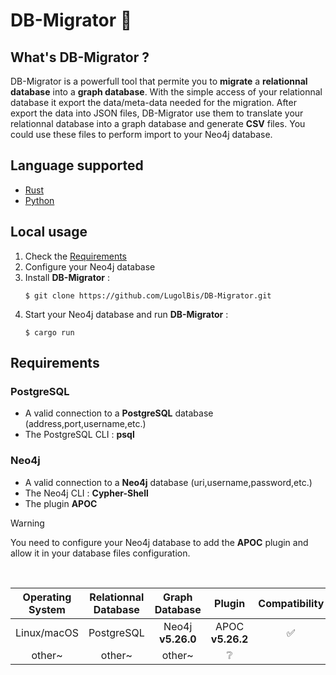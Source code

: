 # DB-Migrator 💾

## What's DB-Migrator ?

DB-Migrator is a powerfull tool that permite you to **migrate** a **relationnal database** into a **graph database**.
With the simple access of your relationnal database it export the data/meta-data needed for the migration. After export the data into JSON files, DB-Migrator use them to translate your relationnal database into a graph database and generate **CSV** files. You could use these files to perform import to your Neo4j database.

## Language supported

- [Rust](https://github.com/LugolBis/DB-Migrator/tree/rust)
- [Python](https://github.com/LugolBis/DB-Migrator/tree/Python)

## Local usage

1) Check the [Requirements](https://github.com/LugolBis/DB-Migrator#requirements)
2) Configure your Neo4j database
3) Install **DB-Migrator** :
   ```BashScript
   $ git clone https://github.com/LugolBis/DB-Migrator.git
   ```
4) Start your Neo4j database and run **DB-Migrator** :
   ```BashScript
   $ cargo run
   ```

## Requirements

### PostgreSQL

- A valid connection to a **PostgreSQL** database (address,port,username,etc.)
- The PostgreSQL CLI : **psql**

### Neo4j

- A valid connection to a **Neo4j** database (uri,username,password,etc.)
- The Neo4j CLI : **Cypher-Shell**
- The plugin **APOC**

> [!WARNING]
> You need to configure your Neo4j database to add the **APOC** plugin and allow it in your database files configuration.

<br>

| Operating System | Relationnal Database | Graph Database | Plugin | Compatibility |
|:-:|:-:|:-:|:-:|:-:|
| Linux/macOS | PostgreSQL | Neo4j **v5.26.0** | APOC **v5.26.2** | ✅ |
| other~ | other~ | other~| ❔ |
